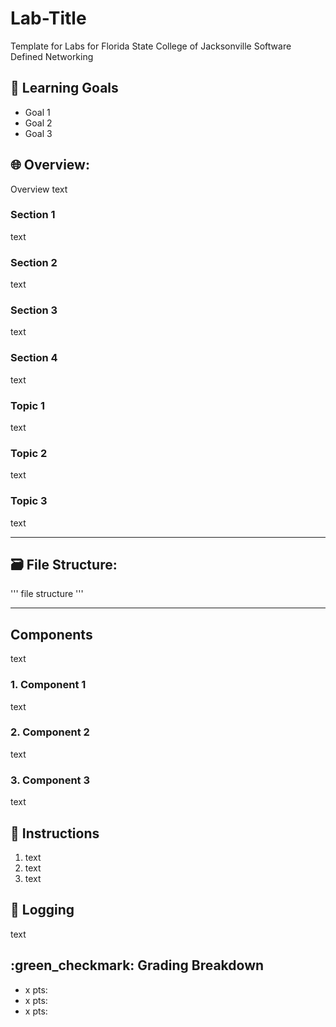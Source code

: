 # Lab-Title
Template for Labs for Florida State College of Jacksonville Software Defined Networking

## :triangular_flag_on_post: Learning Goals
- Goal 1
- Goal 2
- Goal 3

## :globe_with_meridians: Overview:

Overview text

### Section 1
text

### Section 2
text

### Section 3
text

### Section 4
text

### Topic 1
text

### Topic 2
text

### Topic 3
text

---

## :card_file_box: File Structure:

'''
file structure
'''

---

## Components
text

### 1. **Component 1**
text

### 2. **Component 2**
text

### 3. **Component 3**
text

## :memo: Instructions
1. text
2. text
3. text

## :page_facing_up: Logging
text

## :green_checkmark: Grading Breakdown
- x pts: 
- x pts:
- x pts: